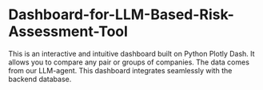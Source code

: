 # Dashboard-for-LLM-Based-Risk-Assessment-Tool
This is an interactive and intuitive dashboard built on Python Plotly Dash. It allows you to compare any pair or groups of companies. The data comes from our LLM-agent. This dashboard integrates seamlessly with the backend database.
